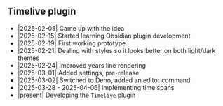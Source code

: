 ## Timelive plugin
- |2025-02-05| Came up with the idea
- |2025-02-15| Started learning Obsidian plugin development
- |2025-02-19| First working prototype
- |2025-02-21| Dealing with styles so it looks better on both light/dark themes
- |2025-02-24| Improved years line rendering
- |2025-03-01| Added settings, pre-release
- |2025-03-02| Switched to Deno, added an editor command
- |2025-03-28 - 2025-04-06| Implementing time spans
- |present| Developing the `Timelive` plugin 
